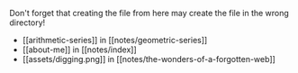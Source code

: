 Don't forget that creating the file from here may create the file in the wrong directory!
- [[arithmetic-series]] in [[notes/geometric-series]]
- [[about-me]] in [[notes/index]]
- [[assets/digging.png]] in [[notes/the-wonders-of-a-forgotten-web]]